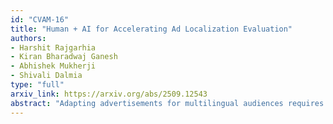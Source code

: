 ```yaml
---
id: "CVAM-16"
title: "Human + AI for Accelerating Ad Localization Evaluation"
authors:
- Harshit Rajgarhia
- Kiran Bharadwaj Ganesh
- Abhishek Mukherji
- Shivali Dalmia
type: "full"
arxiv_link: https://arxiv.org/abs/2509.12543
abstract: "Adapting advertisements for multilingual audiences requires more than simple text translation. It demands preservation of visual consistency, spatial alignment, and stylistic integrity across diverse languages and formats. This paper introduces a structured framework that combines automated components with human oversight to address the complexities of advertisement localization. To the best of our knowledge this is the first work that combines OCR, inpainting, MT, and reimposition specifically for accelerating ad localization evaluation workflows. Qualitative results across six language locales demonstrate that the proposed approach produces semantically accurate and visually coherent localized advertisements suitable for real-world applications"
---
```

